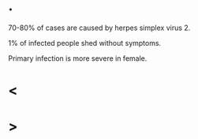 # .

70-80% of cases are caused by herpes simplex virus 2.

1% of infected people shed without symptoms.

Primary infection is more severe in female.

# <

# >
